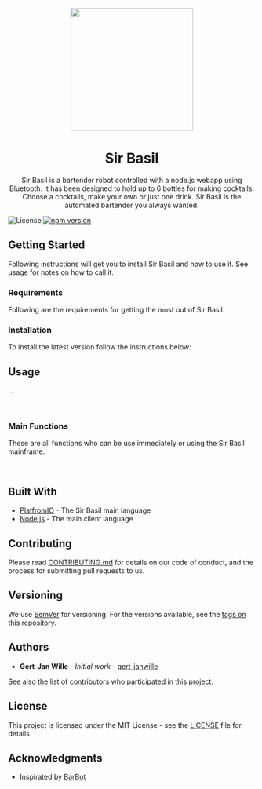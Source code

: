 <div align="center">
  <a href="https://github.com/gert-janwille/Sir-Basil">
    <img width="250" heigth="250" src="https://raw.github.com/gert-janwille/Sir-Basil/master/docs/Sir-Basil-official.png">
  </a>
  <br/>
  <h1>Sir Basil</h1>
  <p>
    Sir Basil is a bartender robot controlled with a node.js webapp using Bluetooth. It has been designed to hold up to 6 bottles for making cocktails. Choose a cocktails, make your own or just one drink. Sir Basil is the automated bartender you always wanted.
</div>


![License](https://img.shields.io/badge/license-MIT-blue.svg)
[![npm version](https://badge.fury.io/js/react.svg)](https://badge.fury.io/js/react)



## Getting Started

Following instructions will get you to install Sir Basil and how to use it. See usage for notes on how to call it.

### Requirements

Following are the requirements for getting the most out of Sir Basil:

### Installation

To install the latest version follow the instructions below:


## Usage

...


<br/>

### Main Functions
These are all functions who can be use immediately or using the Sir Basil mainframe.

<br/>

## Built With

* [PlatfromIO](http://platformio.org/) - The Sir Basil main language
* [Node.js](https://nodejs.org/en/) - The main client language

## Contributing

Please read [CONTRIBUTING.md](CONTRIBUTING.md) for details on our code of conduct, and the process for submitting pull requests to us.

## Versioning

We use [SemVer](http://semver.org/) for versioning. For the versions available, see the [tags on this repository](https://github.com/gert-janwille/Sir-Basil/tags).

## Authors

* **Gert-Jan Wille** - *Initial work* - [gert-janwille](https://github.com/gert-janwille)

See also the list of [contributors](https://github.com/gert-janwille/Sir-Basil/contributors) who participated in this project.

## License

This project is licensed under the MIT License - see the [LICENSE](LICENSE) file for details

## Acknowledgments

* Inspirated by [BarBot](https://github.com/sidlauskaslukas/barbot)
